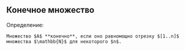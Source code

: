 ## Конечное множество
Определение:
```spoiler-markdown
Множество $A$ **конечно**, если оно равномощно отрезку $[1..n]$ множества $\mathbb{N}$ для некоторого $n$.
```
